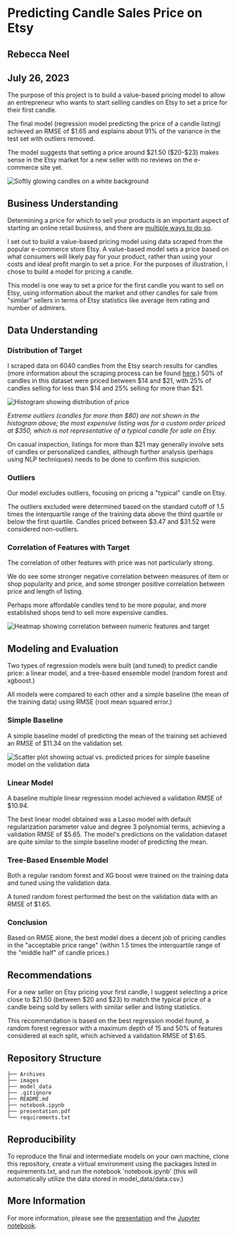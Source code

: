 # Predicting Candle Sales Price on Etsy
## Rebecca Neel
## July 26, 2023

The purpose of this project is to build a value-based pricing model to allow an entrepreneur who wants to start selling candles on Etsy to set a price for their first candle.

The final model (regression model predicting the price of a candle listing) achieved an RMSE of \$1.65 and explains about 91% of the variance in the test set with outliers removed.

The model suggests that setting a price around \$21.50 (\$20-\$23) makes sense in the Etsy market for a new seller with no reviews on the e-commerce site yet.

![Softly glowing candles on a white background](images/readme_header.png)

## Business Understanding

Determining a price for which to sell your products is an important aspect of starting an online retail business, and there are [multiple ways to do so](https://www.indeed.com/career-advice/career-development/pricing-modeling).

I set out to build a value-based pricing model using data scraped from the popular e-commerce store Etsy. A value-based model sets a price based on what consumers will likely pay for your product, rather than using your costs and ideal profit margin to set a price. For the purposes of illustration, I chose to build a model for pricing a candle.

This model is one way to set a price for the first candle you want to sell on Etsy, using information about the market and other candles for sale from "similar" sellers in terms of Etsy statistics like average item rating and number of admirers.

## Data Understanding

### Distribution of Target

I scraped data on 6040 candles from the Etsy search results for candles (more information about the scraping process can be found [here](Archives/web-scraping.ipynb).) 50\% of candles in this dataset were priced between \$14 and \$21, with 25\% of candles selling for less than \$14 and 25\% selling for more than \$21.

![Histogram showing distribution of price](images/price_dist.jpg)

*Extreme outliers (candles for more than \$80) are not shown in the histogram above; the most expensive listing was for a custom order priced at \$350, which is not representative of a typical candle for sale on Etsy.*

On casual inspection, listings for more than \$21 may generally involve sets of candles or personalized candles, although further analysis (perhaps using NLP techniques) needs to be done to confirm this suspicion.

### Outliers

Our model excludes outliers, focusing on pricing a "typical" candle on Etsy.

The outliers excluded were determined based on the standard cutoff of 1.5 times the interquartile range of the training data above the third quartile or below the first quartile. Candles priced between \$3.47 and \$31.52 were considered non-outliers.

### Correlation of Features with Target

The correlation of other features with price was not particularly strong.

We do see some stronger negative correlation between measures of item or shop popularity and price, and some stronger positive correlation between price and length of listing.

Perhaps more affordable candles tend to be more popular, and more established shops tend to sell more expensive candles.

![Heatmap showing correlation between numeric features and target](images/correlation_plot.jpg)

## Modeling and Evaluation

Two types of regression models were built (and tuned) to predict candle price: a linear model, and a tree-based ensemble model (random forest and xgboost.)

All models were compared to each other and a simple baseline (the mean of the training data) using RMSE (root mean squared error.)

### Simple Baseline

A simple baseline model of predicting the mean of the training set achieved an RMSE of \$11.34 on the validation set.

![Scatter plot showing actual vs. predicted prices for simple baseline model on the validation data](images/simple_baseline.jpg)

### Linear Model

A baseline multiple linear regression model achieved a validation RMSE of \$10.94.

The best linear model obtained was a Lasso model with default regularization parameter value and degree 3 polynomial terms, achieving a validation RMSE of \$5.65. The model's predictions on the validation dataset are quite similar to the simple baseline model of predicting the mean.

### Tree-Based Ensemble Model

Both a regular random forest and XG boost were trained on the training data and tuned using the validation data.

A tuned random forest performed the best on the validation data with an RMSE of \$1.65.

### Conclusion

Based on RMSE alone, the best model does a decent job of pricing candles in the "acceptable price range" (within 1.5 times the interquartile range of the "middle half" of candle prices.)

## Recommendations

For a new seller on Etsy pricing your first candle, I suggest selecting a price close to \$21.50 (between \$20 and \$23) to match the typical price of a candle being sold by sellers with similar seller and listing statistics.

This recommendation is based on the best regression model found, a random forest regressor with a maximum depth of 15 and 50\% of features considered at each split, which achieved a validation RMSE of \$1.65.

## Repository Structure

```
├── Archives
├── images
├── model_data
├── .gitignore
├── README.md
├── notebook.ipynb
├── presentation.pdf
└── requirements.txt
```

## Reproducibility

To reproduce the final and intermediate models on your own machine, clone this repository, create a virtual environment using the packages listed in requirements.txt, and run the notebook 'notebook.ipynb' (this will automatically utilize the data stored in model_data/data.csv.)

## More Information

For more information, please see the [presentation](presentation.pdf) and the [Jupyter notebook](notebook.ipynb).